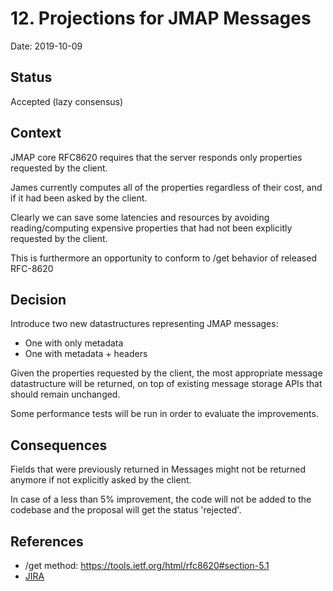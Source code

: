 # 12. Projections for JMAP Messages

Date: 2019-10-09

## Status

Accepted (lazy consensus)

## Context

JMAP core RFC8620 requires that the server responds only properties requested by the client.

James currently computes all of the properties regardless of their cost, and if it had been asked by the client.

Clearly we can save some latencies and resources by avoiding reading/computing expensive properties that had not been explicitly requested by the client.

This is furthermore an opportunity to conform to /get behavior of released RFC-8620

## Decision

Introduce two new datastructures representing JMAP messages:
 - One with only metadata
 - One with metadata + headers

Given the properties requested by the client, the most appropriate message datastructure will be returned, on top of 
existing message storage APIs that should remain unchanged.

Some performance tests will be run in order to evaluate the improvements.

## Consequences

Fields that were previously returned in Messages might not be returned anymore if not explicitly asked by the client.

In case of a less than 5% improvement, the code will not be added to the codebase and the proposal will get the status 'rejected'.

## References

 - /get method: https://tools.ietf.org/html/rfc8620#section-5.1
 - [JIRA](https://issues.apache.org/jira/browse/JAMES-2919)
